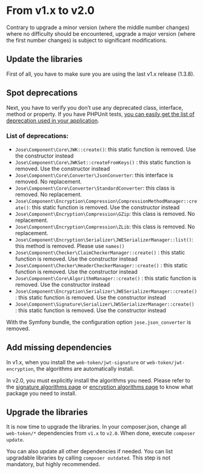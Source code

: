 # From v1.x to v2.0

Contrary to upgrade a minor version (where the middle number changes) where no difficulty should be encountered, upgrade a major version (where the first number changes) is subject to significant modifications.

## Update the libraries

First of all, you have to make sure you are using the last v1.x release (1.3.8).

## Spot deprecations

Next, you have to verify you don’t use any deprecated class, interface, method or property. If you have PHPUnit tests, [you can easily get the list of deprecation used in your application](https://symfony.com/doc/current/components/phpunit\_bridge.html).

### List of deprecations:

* `Jose\Component\Core\JWK::create()`: this static function is removed. Use the constructor instead
* `Jose\Component\Core\JWKSet::createFromKeys()` : this static function is removed. Use the constructor instead
* `Jose\Component\Core\Converter\JsonConverter`: this interface is removed. No replacement.
* `Jose\Component\Core\Converter\StandardConverter`: this class is removed. No replacement.
* `Jose\Component\Encryption\Compression\CompressionMethodManager::create()`: this static function is removed. Use the constructor instead
* `Jose\Component\Encryption\Compression\GZip`: this class is removed. No replacement.
* `Jose\Component\Encryption\Compression\ZLib`: this class is removed. No replacement.
* `Jose\Component\Encryption\Serializer\JWESerializerManager::list()`: this method is removed. Please use `names()`
* `Jose\Component\Checker\ClaimCheckerManager::create()` : this static function is removed. Use the constructor instead
* `Jose\Component\Checker\HeaderCheckerManager::create()` : this static function is removed. Use the constructor instead
* `Jose\Component\Core\AlgorithmManager::create()` : this static function is removed. Use the constructor instead
* `Jose\Component\Encryption\Serializer\JWESerializerManager::create()` : this static function is removed. Use the constructor instead
* `Jose\Component\Signature\Serializer\JWSSerializerManager::create()` : this static function is removed. Use the constructor instead

With the Symfony bundle, the configuration option `jose.json_converter` is removed.

## Add missing dependencies

In v1.x, when you install the `web-token/jwt-signature` or `web-token/jwt-encryption`, the algorithms are automatically install.

In v2.0, you must explicitly install the algorithms you need. Please refer to the [signature algorithms page](../the-components/signed-tokens-jws/signature-algorithms.md) or [encryption algorithms page](../the-components/encrypted-tokens-jwe/encryption-algorithms.md) to know what package you need to install.

## Upgrade the libraries

It is now time to upgrade the libraries. In your composer.json, change all `web-token/*` dependencies from `v1.x` to `v2.0`. When done, execute `composer update`.

You can also update all other dependencies if needed. You can list upgradable libraries by calling `composer outdated`. This step is not mandatory, but highly recommended.
